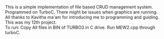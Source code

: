 This is a simple implementation of file based CRUD management system.
Programmed on TurboC.
There might be issues when graphics are running.</br>
All thanks to Kavitha ma'am for introducing me to programming and guiding.
This was my 12th project. </br>
To run: Copy All files in BIN of TURBO3 in C drive. Run MEW2.cpp through turboC.
